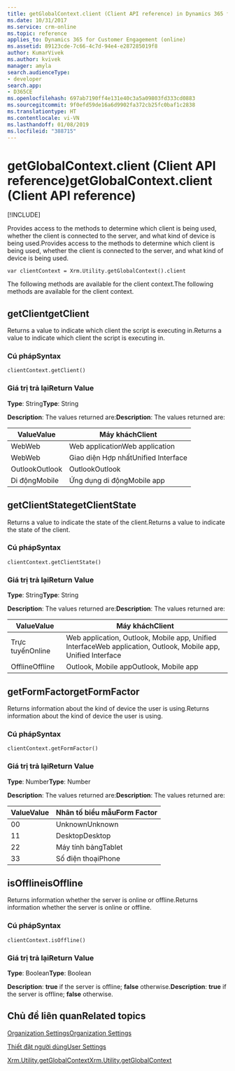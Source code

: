 ```yaml
---
title: getGlobalContext.client (Client API reference) in Dynamics 365 for Customer Engagement| MicrosoftDocs
ms.date: 10/31/2017
ms.service: crm-online
ms.topic: reference
applies_to: Dynamics 365 for Customer Engagement (online)
ms.assetid: 89123cde-7c66-4c7d-94e4-e287285019f8
author: KumarVivek
ms.author: kvivek
manager: amyla
search.audienceType:
- developer
search.app:
- D365CE
ms.openlocfilehash: 697ab7190ff4e131e40c3a5a09803fd333cd0883
ms.sourcegitcommit: 9f0efd59de16a6d9902fa372cb25fc0baf1c2838
ms.translationtype: HT
ms.contentlocale: vi-VN
ms.lasthandoff: 01/08/2019
ms.locfileid: "388715"
---
```

# <a name="getglobalcontextclient-client-api-reference"></a><span data-ttu-id="6afdd-102">getGlobalContext.client (Client API reference)</span><span class="sxs-lookup"><span data-stu-id="6afdd-102">getGlobalContext.client (Client API reference)</span></span>

[!INCLUDE[](../../../../../includes/cc_applies_to_update_9_0_0.md)]

<span data-ttu-id="6afdd-103">Provides access to the methods to determine which client is being used, whether the client is connected to the server, and what kind of device is being used.</span><span class="sxs-lookup"><span data-stu-id="6afdd-103">Provides access to the methods to determine which client is being used, whether the client is connected to the server, and what kind of device is being used.</span></span>

`var clientContext = Xrm.Utility.getGlobalContext().client`

<span data-ttu-id="6afdd-104">The following methods are available for the client context.</span><span class="sxs-lookup"><span data-stu-id="6afdd-104">The following methods are available for the client context.</span></span>

## <a name="getclient"></a><span data-ttu-id="6afdd-105">getClient</span><span class="sxs-lookup"><span data-stu-id="6afdd-105">getClient</span></span>

<span data-ttu-id="6afdd-106">Returns a value to indicate which client the script is executing in.</span><span class="sxs-lookup"><span data-stu-id="6afdd-106">Returns a value to indicate which client the script is executing in.</span></span> 

### <a name="syntax"></a><span data-ttu-id="6afdd-107">Cú pháp</span><span class="sxs-lookup"><span data-stu-id="6afdd-107">Syntax</span></span>

`clientContext.getClient()`

### <a name="return-value"></a><span data-ttu-id="6afdd-108">Giá trị trả lại</span><span class="sxs-lookup"><span data-stu-id="6afdd-108">Return Value</span></span>

<span data-ttu-id="6afdd-109">**Type**: String</span><span class="sxs-lookup"><span data-stu-id="6afdd-109">**Type**: String</span></span>

<span data-ttu-id="6afdd-110">**Description**: The values returned are:</span><span class="sxs-lookup"><span data-stu-id="6afdd-110">**Description**: The values returned are:</span></span>

<span data-ttu-id="6afdd-111">Value</span><span class="sxs-lookup"><span data-stu-id="6afdd-111">Value</span></span> |<span data-ttu-id="6afdd-112">Máy khách</span><span class="sxs-lookup"><span data-stu-id="6afdd-112">Client</span></span> | 
|---|---|
|<span data-ttu-id="6afdd-113">Web</span><span class="sxs-lookup"><span data-stu-id="6afdd-113">Web</span></span> |<span data-ttu-id="6afdd-114">Web application</span><span class="sxs-lookup"><span data-stu-id="6afdd-114">Web application</span></span>|
|<span data-ttu-id="6afdd-115">Web</span><span class="sxs-lookup"><span data-stu-id="6afdd-115">Web</span></span> |<span data-ttu-id="6afdd-116">Giao diện Hợp nhất</span><span class="sxs-lookup"><span data-stu-id="6afdd-116">Unified Interface</span></span>|
|<span data-ttu-id="6afdd-117">Outlook</span><span class="sxs-lookup"><span data-stu-id="6afdd-117">Outlook</span></span> |<span data-ttu-id="6afdd-118">Outlook</span><span class="sxs-lookup"><span data-stu-id="6afdd-118">Outlook</span></span> |
|<span data-ttu-id="6afdd-119">Di động</span><span class="sxs-lookup"><span data-stu-id="6afdd-119">Mobile</span></span> |<span data-ttu-id="6afdd-120">Ứng dụng di động</span><span class="sxs-lookup"><span data-stu-id="6afdd-120">Mobile app</span></span> |

## <a name="getclientstate"></a><span data-ttu-id="6afdd-121">getClientState</span><span class="sxs-lookup"><span data-stu-id="6afdd-121">getClientState</span></span>

<span data-ttu-id="6afdd-122">Returns a value to indicate the state of the client.</span><span class="sxs-lookup"><span data-stu-id="6afdd-122">Returns a value to indicate the state of the client.</span></span>

### <a name="syntax"></a><span data-ttu-id="6afdd-123">Cú pháp</span><span class="sxs-lookup"><span data-stu-id="6afdd-123">Syntax</span></span>

`clientContext.getClientState()`

### <a name="return-value"></a><span data-ttu-id="6afdd-124">Giá trị trả lại</span><span class="sxs-lookup"><span data-stu-id="6afdd-124">Return Value</span></span>

<span data-ttu-id="6afdd-125">**Type**: String</span><span class="sxs-lookup"><span data-stu-id="6afdd-125">**Type**: String</span></span>

<span data-ttu-id="6afdd-126">**Description**: The values returned are:</span><span class="sxs-lookup"><span data-stu-id="6afdd-126">**Description**: The values returned are:</span></span>

<span data-ttu-id="6afdd-127">Value</span><span class="sxs-lookup"><span data-stu-id="6afdd-127">Value</span></span> |<span data-ttu-id="6afdd-128">Máy khách</span><span class="sxs-lookup"><span data-stu-id="6afdd-128">Client</span></span> | 
|---|---|
|<span data-ttu-id="6afdd-129">Trực tuyến</span><span class="sxs-lookup"><span data-stu-id="6afdd-129">Online</span></span> |<span data-ttu-id="6afdd-130">Web application, Outlook, Mobile app, Unified Interface</span><span class="sxs-lookup"><span data-stu-id="6afdd-130">Web application, Outlook, Mobile app, Unified Interface</span></span>|
|<span data-ttu-id="6afdd-131">Offline</span><span class="sxs-lookup"><span data-stu-id="6afdd-131">Offline</span></span> |<span data-ttu-id="6afdd-132">Outlook, Mobile app</span><span class="sxs-lookup"><span data-stu-id="6afdd-132">Outlook, Mobile app</span></span>|

## <a name="getformfactor"></a><span data-ttu-id="6afdd-133">getFormFactor</span><span class="sxs-lookup"><span data-stu-id="6afdd-133">getFormFactor</span></span>

<span data-ttu-id="6afdd-134">Returns information about the kind of device the user is using.</span><span class="sxs-lookup"><span data-stu-id="6afdd-134">Returns information about the kind of device the user is using.</span></span>

### <a name="syntax"></a><span data-ttu-id="6afdd-135">Cú pháp</span><span class="sxs-lookup"><span data-stu-id="6afdd-135">Syntax</span></span>

`clientContext.getFormFactor()`

### <a name="return-value"></a><span data-ttu-id="6afdd-136">Giá trị trả lại</span><span class="sxs-lookup"><span data-stu-id="6afdd-136">Return Value</span></span>

<span data-ttu-id="6afdd-137">**Type**: Number</span><span class="sxs-lookup"><span data-stu-id="6afdd-137">**Type**: Number</span></span>

<span data-ttu-id="6afdd-138">**Description**: The values returned are:</span><span class="sxs-lookup"><span data-stu-id="6afdd-138">**Description**: The values returned are:</span></span>

<span data-ttu-id="6afdd-139">Value</span><span class="sxs-lookup"><span data-stu-id="6afdd-139">Value</span></span> |<span data-ttu-id="6afdd-140">Nhân tố biểu mẫu</span><span class="sxs-lookup"><span data-stu-id="6afdd-140">Form Factor</span></span> | 
|---|---|
|<span data-ttu-id="6afdd-141">0</span><span class="sxs-lookup"><span data-stu-id="6afdd-141">0</span></span> |<span data-ttu-id="6afdd-142">Unknown</span><span class="sxs-lookup"><span data-stu-id="6afdd-142">Unknown</span></span>|
|<span data-ttu-id="6afdd-143">1</span><span class="sxs-lookup"><span data-stu-id="6afdd-143">1</span></span> |<span data-ttu-id="6afdd-144">Desktop</span><span class="sxs-lookup"><span data-stu-id="6afdd-144">Desktop</span></span>|
|<span data-ttu-id="6afdd-145">2</span><span class="sxs-lookup"><span data-stu-id="6afdd-145">2</span></span> |<span data-ttu-id="6afdd-146">Máy tính bảng</span><span class="sxs-lookup"><span data-stu-id="6afdd-146">Tablet</span></span> |
|<span data-ttu-id="6afdd-147">3</span><span class="sxs-lookup"><span data-stu-id="6afdd-147">3</span></span> |<span data-ttu-id="6afdd-148">Số điện thoại</span><span class="sxs-lookup"><span data-stu-id="6afdd-148">Phone</span></span> |

## <a name="isoffline"></a><span data-ttu-id="6afdd-149">isOffline</span><span class="sxs-lookup"><span data-stu-id="6afdd-149">isOffline</span></span>

<span data-ttu-id="6afdd-150">Returns information whether the server is online or offline.</span><span class="sxs-lookup"><span data-stu-id="6afdd-150">Returns information whether the server is online or offline.</span></span>

### <a name="syntax"></a><span data-ttu-id="6afdd-151">Cú pháp</span><span class="sxs-lookup"><span data-stu-id="6afdd-151">Syntax</span></span>

`clientContext.isOffline()`

### <a name="return-value"></a><span data-ttu-id="6afdd-152">Giá trị trả lại</span><span class="sxs-lookup"><span data-stu-id="6afdd-152">Return Value</span></span>

<span data-ttu-id="6afdd-153">**Type**: Boolean</span><span class="sxs-lookup"><span data-stu-id="6afdd-153">**Type**: Boolean</span></span>

<span data-ttu-id="6afdd-154">**Description**: **true** if the server is offline; **false** otherwise.</span><span class="sxs-lookup"><span data-stu-id="6afdd-154">**Description**: **true** if the server is offline; **false** otherwise.</span></span>

## <a name="related-topics"></a><span data-ttu-id="6afdd-155">Chủ đề liên quan</span><span class="sxs-lookup"><span data-stu-id="6afdd-155">Related topics</span></span>

[<span data-ttu-id="6afdd-156">Organization Settings</span><span class="sxs-lookup"><span data-stu-id="6afdd-156">Organization Settings</span></span>](organizationSettings.md)

[<span data-ttu-id="6afdd-157">Thiết đặt người dùng</span><span class="sxs-lookup"><span data-stu-id="6afdd-157">User Settings</span></span>](userSettings.md)

[<span data-ttu-id="6afdd-158">Xrm.Utility.getGlobalContext</span><span class="sxs-lookup"><span data-stu-id="6afdd-158">Xrm.Utility.getGlobalContext</span></span>](../getGlobalContext.md)

